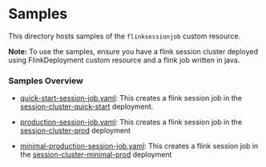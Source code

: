 # Samples

This directory hosts samples of the `flinksessionjob` custom resource.

**Note:** To use the samples, ensure you have a flink session cluster deployed using FlinkDeployment custom resource and a flink job written in java.

### Samples Overview

- [quick-start-session-job.yaml](./quick-start-session-job.yaml): This creates a flink session job in the [session-cluster-quick-start](../../flinkdeployment/openshift/quick-start.yaml) deployment.

- [production-session-job.yaml](./production-session-job.yaml): This creates a flink session job in the [session-cluster-prod](../../flinkdeployment/openshift/production.yaml) deployment

- [minimal-production-session-job.yaml](./minimal-production-session-job.yaml): This creates a flink session job in the [session-cluster-minimal-prod](../../flinkdeployment/openshift/minimal-production.yaml) deployment
